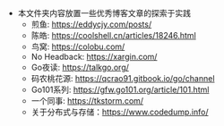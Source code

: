 - 本文件夹内容放置一些优秀博客文章的探索于实践
    - 煎鱼: https://eddycjy.com/posts/
    - 陈皓: https://coolshell.cn/articles/18246.html
    - 鸟窝: https://colobu.com/
    - No Headback: https://xargin.com/
    - Go夜读: https://talkgo.org/
    - 码农桃花源: https://qcrao91.gitbook.io/go/channel
    - Go101系列: https://gfw.go101.org/article/101.html
    - 一个同事: https://tkstorm.com/
    - 关于分布式与存储：https://www.codedump.info/
